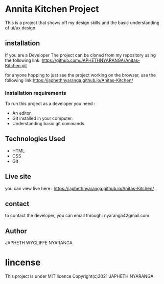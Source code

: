# Annita Kitchen Project
This is a project that shows off my design skills and the basic understanding of ui/ux design.

## installation
If you are a Developer The project can be cloned from my repository using the following link: https://github.com/JAPHETHNYARANGA/Anitas-Kitchen.git

for anyone hopping to just see the project working on the browser, use the following link:https://japhethnyaranga.github.io/Anitas-Kitchen/

### Installation requirements
To run this project as a developer you need :
* An editor.
* Git installed in your computer.
* Understanding basic git commands.

## Technologies Used
* HTML
* CSS
* Git

## Live site
you can view live here : https://japhethnyaranga.github.io/Anitas-Kitchen/

## contact
to contact the developer, you can email through: nyaranga42gmail.com

## Author
JAPHETH WYCLIFFE NYARANGA  

# lincense
This project is under MIT licence
Copyright(c)2021 JAPHETH NYARANGA